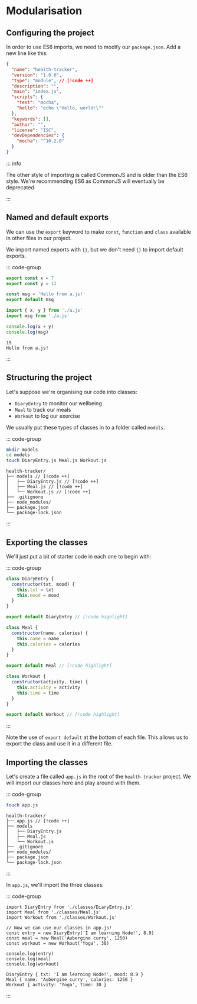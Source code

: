 # Modularisation

<Vimeo id="913033408" />

## Configuring the project

In order to use ES6 imports, we need to modify our `package.json`. Add a new
line like this:

```json
{
  "name": "health-tracker",
  "version": "1.0.0",
  "type": "module", // [!code ++]
  "description": "",
  "main": "index.js",
  "scripts": {
    "test": "mocha",
    "hello": "echo \"Hello, world!\""
  },
  "keywords": [],
  "author": "",
  "license": "ISC",
  "devDependencies": {
    "mocha": "^10.2.0"
  }
}
```

::: info

The other style of importing is called CommonJS and is older than the ES6 style.
We're recommending ES6 as CommonJS will eventually be deprecated.

:::

## Named and default exports

We can use the `export` keyword to make `const`, `function` and `class`
available in other files in our project.

We import named exports with `{}`, but we don't need `{}` to import default
exports.

::: code-group

```js [a.js]
export const x = 7
export const y = 12

const msg = 'Hello from a.js!'
export default msg
```

```js [b.js]
import { x, y } from './a.js'
import msg from './a.js'

console.log(x + y)
console.log(msg)
```

```console [output]
19
Hello from a.js!
```

:::

## Structuring the project

Let's suppose we're organising our code into classes:

- `DiaryEntry` to monitor our wellbeing
- `Meal` to track our meals
- `Workout` to log our exercise

We usually put these types of classes in to a folder called `models`.

::: code-group

```bash
mkdir models
cd models
touch DiaryEntry.js Meal.js Workout.js
```

```console{2-5} [output]
health-tracker/
├── models // [!code ++]
│   ├── DiaryEntry.js // [!code ++]
│   ├── Meal.js // [!code ++]
│   └── Workout.js // [!code ++]
├── .gitignore
├── node_modules/
├── package.json
└── package-lock.json
```

:::

## Exporting the classes

We'll just put a bit of starter code in each one to begin with:

::: code-group

```js [DiaryEntry.js]
class DiaryEntry {
  constructor(txt, mood) {
    this.txt = txt
    this.mood = mood
  }
}

export default DiaryEntry // [!code highlight]
```

```js [Meal.js]
class Meal {
  constructor(name, calories) {
    this.name = name
    this.calories = calories
  }
}

export default Meal // [!code highlight]
```

```js [Workout.js]
class Workout {
  constructor(activity, time) {
    this.activity = activity
    this.time = time
  }
}

export default Workout // [!code highlight]
```

:::

Note the use of `export default` at the bottom of each file. This allows us to
export the class and use it in a different file.

## Importing the classes

Let's create a file called `app.js` in the root of the `health-tracker` project.
We will import our classes here and play around with them.

::: code-group

```bash
touch app.js
```

```console [output]
health-tracker/
├── app.js // [!code ++]
├── models
│   ├── DiaryEntry.js
│   ├── Meal.js
│   └── Workout.js
├── .gitignore
├── node_modules/
├── package.json
└── package-lock.json
```

:::

In `app.js`, we'll import the three classes:

::: code-group

```js{1-3}
import DiaryEntry from './classes/DiaryEntry.js'
import Meal from './classes/Meal.js'
import Workout from './classes/Workout.js'

// Now we can use our classes in app.js!
const entry = new DiaryEntry('I am learning Node!', 8.9)
const meal = new Meal('Aubergine curry', 1250)
const workout = new Workout('Yoga', 30)

console.log(entry)
console.log(meal)
console.log(workout)
```

```console [output]
DiaryEntry { txt: 'I am learning Node!', mood: 8.9 }
Meal { name: 'Aubergine curry', calories: 1250 }
Workout { activity: 'Yoga', time: 30 }
```

:::
